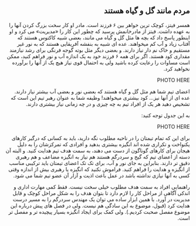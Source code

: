 <div dir="rtl">

## مردم مانند گل و گیاه هستند

همسر فیتز، کوچک ترین خواهر بین ۶ فرزند است. مادر او کار سخت بزرگ کردن آنها را به عهده داشت. فیتز از مادرخانمش پرسید که چطور این کار را «مدیریت» می کرد و او اینطور پاسخ داد که بچه ها مثل گل و گیاه می مانند، بعضی شبیه کاکتوس هستند که آفتاب زیاد و آب کم میخواهند. عده ای شبیه به بنفشه آفریقایی هستند که به نور غیر مستقیم و خاک نم دار نیاز دارند. و بعضی دیگر مثل بوته گوجه فرنگی برای رشد نیازمند مقداری کود هستند. اگر برای همه ۶ فرزند خود به یک اندازه آب و نور فراهم کنید، ممکن است مساوات را رعایت کرده باشید ولی به احتمال قوی نیاز هیچ یک از آنها را برآورده نخواهید کرد. 

PHOTO HERE 

اعضای تیم شما هم مثل گل و گیاه هستند که بعضی نور و بعضی آب بیشتر نیاز دارند. عده ای از آنها نیز… کود بیشتری میخواهند! وظیفه شما به عنوان رهبر تیم این است که تشخیص دهید هر یک از افراد تیم به چه چیزی و در چه زمانی نیاز بیشتری دارند. 

به این جدول توجه کنید: 

PHOTO HERE 

برای این که تمام تیمتان را در ناحیه مطلوب نگه دارید، باید به کسانی که درگیر کارهای یکنواخت و تکراری شده اند انگیزه بیشتری بدهید و افرادی که تمرکزشان را به دلیل هیجان برای کارهای گوناگون از دست می دهند، به سمت هدف تیم هدایت کنید. و البته آن دسته از اعضای تیم که گیج و سردرگم هستند هم نیاز به انگیزه مضاعف و هم رهبری دقیق تر دارند. بنابراین به جای نور و آب، برای تک تک اعضای تیمتان باید ترکیبی مناسب از انگیزه و هدایت را فراهم کنید. فراموش نکنید که انگیزه یا رهبری بیش از اندازه وقتی کسی به آنها نیازی نداشته باشد در عمل باعث اذیت و آزار آن عضو تیم شما می شود. 

راهنمایی افراد به سمت هدف مطلوب خیلی سخت نیست. فقط کمی مهارت اداری و اندکی آگاهی از مراحل کار را لازم دارد تا بتوان هدف را به شکل مراحل کوچک و قابل مدیریت در آورد. با همین ابزار ساده می توان یک مهندس سردرگم را به مسیر درست هدایت کرد (قبول، موضوع به این سادگی هم نیست. ولی در فصل های پیش درباره این موضوع مفصل صحبت کردیم.). ولی کمک برای ایجاد انگیزه بسیار پیچیده تر و مفصل تر است. 

</div>
